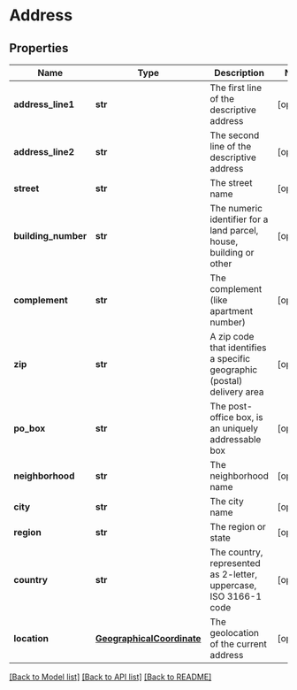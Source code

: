 # Address

## Properties
Name | Type | Description | Notes
------------ | ------------- | ------------- | -------------
**address_line1** | **str** | The first line of the descriptive address  | [optional] 
**address_line2** | **str** | The second line of the descriptive address  | [optional] 
**street** | **str** | The street name  | [optional] 
**building_number** | **str** | The numeric identifier for a land parcel, house, building or other  | [optional] 
**complement** | **str** | The complement (like apartment number)    | [optional] 
**zip** | **str** | A zip code that identifies a specific geographic (postal) delivery area  | [optional] 
**po_box** | **str** | The post-office box, is an uniquely addressable box  | [optional] 
**neighborhood** | **str** | The neighborhood name   | [optional] 
**city** | **str** | The city name  | [optional] 
**region** | **str** | The region or state  | [optional] 
**country** | **str** | The country, represented as 2-letter, uppercase, ISO 3166-1 code  | [optional] 
**location** | [**GeographicalCoordinate**](GeographicalCoordinate.md) | The geolocation of the current address | [optional] 

[[Back to Model list]](../README.md#documentation-for-models) [[Back to API list]](../README.md#documentation-for-api-endpoints) [[Back to README]](../README.md)


